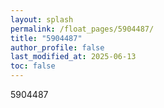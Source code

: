 ```yaml
---
layout: splash
permalink: /float_pages/5904487/
title: "5904487"
author_profile: false
last_modified_at: 2025-06-13
toc: false
---
```

 
5904487
